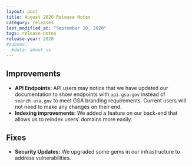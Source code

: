 ```yaml
---
layout: post
title: August 2020 Release Notes
category: releases
last_modified_at: "September 10, 2020"
tags: release-notes
release-year: 2020
#subnav:
  #data: about_us
---
```


## Improvements

* **API Endpoints:** API users may notice that we have updated our documentation to show endpoints with `api.gsa.gov` instead of `search.usa.gov` to meet GSA branding requirements. Current users will not need to make any changes on their end.
* **Indexing improvements:** We added a feature on our back-end that allows us to reindex users’ domains more easily.

## Fixes

* **Security Updates:** We upgraded some gems in our infrastructure to address vulnerabilities.

